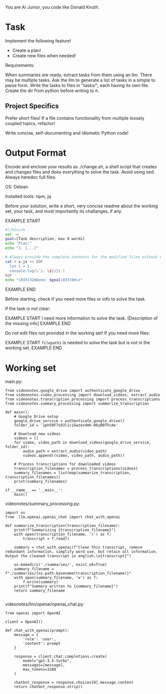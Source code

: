 You are AI Junior, you code like Donald Knuth.

# Task

Implement the following feature!

- Create a plan!
- Create new files when needed!

Requirements:

When summaries are ready, extract tasks from them using an llm.
There may be multiple tasks. Ask the llm to generate a list of tasks in a simple to parse form. Write the tasks to files in &#34;tasks/&#34;, each having its own file. Create the dir from python before writing to it.


## Project Specifics

Prefer short files! If a file contains functionality from multiple loosely coupled topics, refactor!

Write concise, self-documenting and idiomatic Python code!

# Output Format

Encode and enclose your results as ./change.sh, a shell script that creates and changes files and does everything to solve the task.
Avoid using sed. Always heredoc full files.

OS: Debian


Installed tools: npm, jq


Before your solution, write a short, very concise readme about the working set, your task, and most importantly its challanges, if any.


EXAMPLE START
```sh
#!/bin/sh
set -e
goal=[Task description, max 9 words]
echo "Plan:"
echo "1. [...]"

# Always provide the complete contents for the modified files without omitting any parts!
cat > x.js << EOF
  let i = 1
  console.log(\`i: \${i}\`)
EOF
echo "\033[32mDone: $goal\033[0m\n"
```
EXAMPLE END

Before starting, check if you need more files or info to solve the task.

If the task is not clear:

EXAMPLE START
I need more information to solve the task. [Description of the missing info]
EXAMPLE END

Do not edit files not provided in the working set!
If you need more files:

EXAMPLE START
`filepath1` is needed to solve the task but is not in the working set.
EXAMPLE END

# Working set

main.py:
```
from videonotes.google_drive import authenticate_google_drive
from videonotes.video_processing import download_videos, extract_audio
from videonotes.transcription_processing import process_transcriptions
from videonotes.summary_processing import summarize_transcription

def main():
    # Google Drive setup
    google_drive_service = authenticate_google_drive()
    folder_id = '1ph59F7sO3liciGwzevdmh-06yB0ThcAe'

    # Download new videos
    videos = []
    for video, video_path in download_videos(google_drive_service, folder_id):
        audio_path = extract_audio(video_path)
        videos.append((video, video_path, audio_path))

    # Process transcriptions for downloaded videos
    transcription_filenames = process_transcriptions(videos)
    summary_filenames = list(map(summarize_transcription, transcription_filenames))
    print(summary_filenames)

if __name__ == '__main__':
    main()

```
videonotes/summary_processing.py:
```
import os
from .llm.openai.openai_chat import chat_with_openai

def summarize_transcription(transcription_filename):
    print(f"Summarizing {transcription_filename}")
    with open(transcription_filename, 'r') as f:
        transcript = f.read()
    
    summary = chat_with_openai(f"Clean this transcript, remove redundant information, simplify word use, but retain all information. Output the cleaned transcript in english.\n{transcript}")

    os.makedirs('./summaries/', exist_ok=True)
    summary_filename = f"./summaries/{os.path.basename(transcription_filename)}"
    with open(summary_filename, 'w') as f:
        f.write(summary)
    print(f"Summary written to {summary_filename}")
    return summary_filename


```
videonotes/llm/openai/openai_chat.py:
```
from openai import OpenAI

client = OpenAI()

def chat_with_openai(prompt):
    message = {
        'role': 'user',
        'content': prompt
    }

    response = client.chat.completions.create(
        model="gpt-3.5-turbo",
        messages=[message],
        max_tokens=1500
    )

    chatbot_response = response.choices[0].message.content
    return chatbot_response.strip()

```